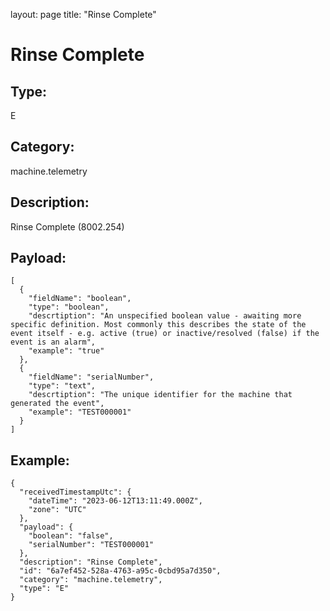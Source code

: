 layout: page
title: "Rinse Complete"

# Rinse Complete

## Type:

E

## Category:

machine.telemetry

## Description: 

Rinse Complete (8002.254)

## Payload:

```
[
  {
    "fieldName": "boolean",
    "type": "boolean",
    "descrtiption": "An unspecified boolean value - awaiting more specific definition. Most commonly this describes the state of the event itself - e.g. active (true) or inactive/resolved (false) if the event is an alarm",
    "example": "true"
  },
  {
    "fieldName": "serialNumber",
    "type": "text",
    "descrtiption": "The unique identifier for the machine that generated the event",
    "example": "TEST000001"
  }
]
```

## Example:

```
{
  "receivedTimestampUtc": {
    "dateTime": "2023-06-12T13:11:49.000Z",
    "zone": "UTC"
  },
  "payload": {
    "boolean": "false",
    "serialNumber": "TEST000001"
  },
  "description": "Rinse Complete",
  "id": "6a7ef452-528a-4763-a95c-0cbd95a7d350",
  "category": "machine.telemetry",
  "type": "E"
}
```
